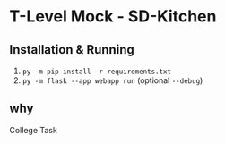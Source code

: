 # T-Level Mock - SD-Kitchen

## Installation & Running
1. `py -m pip install -r requirements.txt`
2. `py -m flask --app webapp run` (optional `--debug`)

## why
College Task